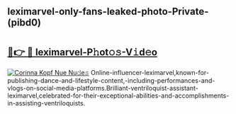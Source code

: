 ## leximarvel-only-fans​-leaked-photo​-Private-(pibd0)


# <h2><a href="https://mediaupload.pro?title=leximarvel&ref=git">🔗👉 🔴 leximarvel-P𝚑ot𝚘𝚜-V𝚒d𝚎o</a></h2>

[![Corinna Kopf Nue Nu𝚍e𝚜](https://i.imgur.com/0qMVB7G.gif)](https://mediaupload.pro?title=leximarvel&ref=git)
Online-influencer-leximarvel,known-for-publishing-dance-and-lifestyle-content,-including-performances-and-vlogs-on-social-media-platforms.Brilliant-ventriloquist-assistant-leximarvel,celebrated-for-their-exceptional-abilities-and-accomplishments-in-assisting-ventriloquists.  